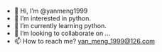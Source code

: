 - 👋 Hi, I’m @yanmeng1999
- 👀 I’m interested in python.
- 🌱 I’m currently learning python.
- 💞️ I’m looking to collaborate on ...
- 📫 How to reach me? yan_meng_1999@126.com

<!---
yanmeng1999/yanmeng1999 is a ✨ special ✨ repository because its `README.md` (this file) appears on your GitHub profile.
You can click the Preview link to take a look at your changes.
--->
